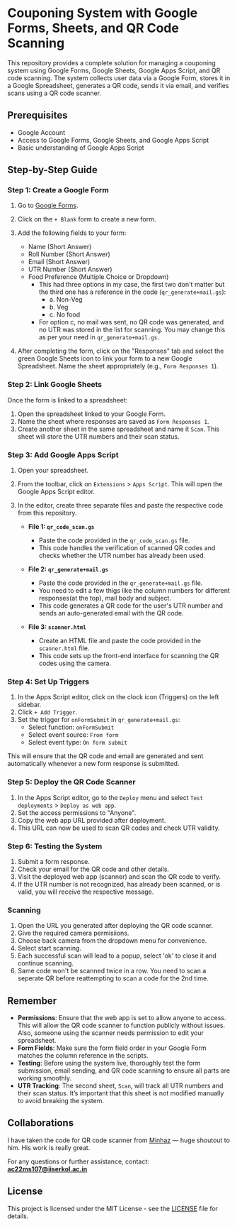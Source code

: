 # Couponing System with Google Forms, Sheets, and QR Code Scanning

This repository provides a complete solution for managing a couponing system using Google Forms, Google Sheets, Google Apps Script, and QR code scanning. The system collects user data via a Google Form, stores it in a Google Spreadsheet, generates a QR code, sends it via email, and verifies scans using a QR code scanner.

## Prerequisites

- Google Account
- Access to Google Forms, Google Sheets, and Google Apps Script
- Basic understanding of Google Apps Script

## Step-by-Step Guide

### Step 1: Create a Google Form

1. Go to [Google Forms](https://forms.google.com).
2. Click on the `+ Blank` form to create a new form.
3. Add the following fields to your form:
   - Name (Short Answer)
   - Roll Number (Short Answer)
   - Email (Short Answer)
   - UTR Number (Short Answer)
   - Food Preference (Multiple Choice or Dropdown)
     - This had three options in my case, the first two don't matter but the third one has a reference in the code (`qr_generate+mail.gs`):
       - a. Non-Veg
       - b. Veg
       - c. No food
     - For option c, no mail was sent, no QR code was generated, and no UTR was stored in the list for scanning. You may change this as per your need in `qr_generate+mail.gs`.
   
4. After completing the form, click on the "Responses" tab and select the green Google Sheets icon to link your form to a new Google Spreadsheet. Name the sheet appropriately (e.g., `Form Responses 1`).

### Step 2: Link Google Sheets

Once the form is linked to a spreadsheet:

1. Open the spreadsheet linked to your Google Form.
2. Name the sheet where responses are saved as `Form Responses 1`.
3. Create another sheet in the same spreadsheet and name it `Scan`. This sheet will store the UTR numbers and their scan status.

### Step 3: Add Google Apps Script

1. Open your spreadsheet.
2. From the toolbar, click on `Extensions` > `Apps Script`. This will open the Google Apps Script editor.
3. In the editor, create three separate files and paste the respective code from this repository.
   
   - **File 1: `qr_code_scan.gs`**
     - Paste the code provided in the `qr_code_scan.gs` file.
     - This code handles the verification of scanned QR codes and checks whether the UTR number has already been used.

   - **File 2: `qr_generate+mail.gs`**
     - Paste the code provided in the `qr_generate+mail.gs` file.
     - You need to edit a few thigs like the column numbers for different responses(at the top), mail body and subject.
     - This code generates a QR code for the user's UTR number and sends an auto-generated email with the QR code.
   
   - **File 3: `scanner.html`**
     - Create an HTML file and paste the code provided in the `scanner.html` file.
     - This code sets up the front-end interface for scanning the QR codes using the camera.

### Step 4: Set Up Triggers

1. In the Apps Script editor, click on the clock icon (Triggers) on the left sidebar.
2. Click `+ Add Trigger`.
3. Set the trigger for `onFormSubmit` in `qr_generate+mail.gs`:
   - Select function: `onFormSubmit`
   - Select event source: `From form`
   - Select event type: `On form submit`
   
This will ensure that the QR code and email are generated and sent automatically whenever a new form response is submitted.

### Step 5: Deploy the QR Code Scanner

1. In the Apps Script editor, go to the `Deploy` menu and select `Test deployments` > `Deploy as web app`.
2. Set the access permissions to "Anyone".
3. Copy the web app URL provided after deployment.
4. This URL can now be used to scan QR codes and check UTR validity.

### Step 6: Testing the System

1. Submit a form response.
2. Check your email for the QR code and other details.
3. Visit the deployed web app (scanner) and scan the QR code to verify.
4. If the UTR number is not recognized, has already been scanned, or is valid, you will receive the respective message.

### Scanning

1. Open the URL you generated after deploying the QR code scanner.
2. Give the required camera permisiions.
3. Choose back camera from the dropdown menu for convenience.
4. Select start scanning.
5. Each successful scan will lead to a popup, select 'ok' to close it and continue scanning.
6. Same code won't be scanned twice in a row. You need to scan a seperate QR before reattempting to scan a code for the 2nd time.

## Remember

- **Permissions**: Ensure that the web app is set to allow anyone to access. This will allow the QR code scanner to function publicly without issues. Also, someone using the scanner needs permission to edit your spreadsheet.
- **Form Fields**: Make sure the form field order in your Google Form matches the column reference in the scripts.
- **Testing**: Before using the system live, thoroughly test the form submission, email sending, and QR code scanning to ensure all parts are working smoothly.
- **UTR Tracking**: The second sheet, `Scan`, will track all UTR numbers and their scan status. It’s important that this sheet is not modified manually to avoid breaking the system.

## Collaborations

I have taken the code for QR code scanner from [Minhaz](https://github.com/mebjas/html5-qrcode/tree/master/examples/html5) — huge shoutout to him. His work is really great.

For any questions or further assistance, contact:  
**ac22ms107@iiserkol.ac.in**

## License

This project is licensed under the MIT License - see the [LICENSE](LICENSE.txt) file for details.
